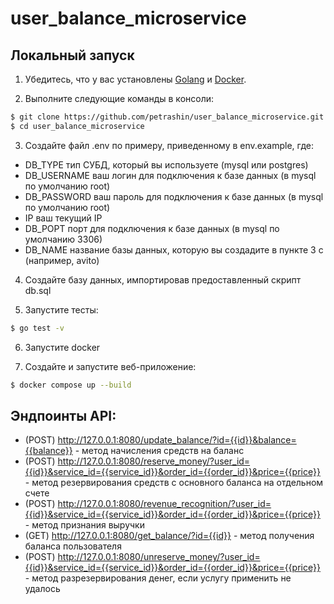 # user_balance_microservice

## Локальный запуск

1) Убедитесь, что у вас установлены [Golang](https://go.dev/doc/install) и [Docker](https://docs.docker.com/get-docker/).

2) Выполните следующие команды в консоли:

```sh
$ git clone https://github.com/petrashin/user_balance_microservice.git # or clone your own fork
$ cd user_balance_microservice
```

3) Создайте файл .env по примеру, приведенному в env.example, где:
- DB_TYPE тип СУБД, который вы используете (mysql или postgres)
- DB_USERNAME ваш логин для подключения к базе данных (в mysql по умолчанию root)
- DB_PASSWORD ваш пароль для подключения к базе данных (в mysql по умолчанию root)
- IP ваш текущий IP
- DB_POPT порт для подключения к базе данных (в mysql по умолчанию 3306)
- DB_NAME название базы данных, которую вы создадите в пункте 3 с (например, avito)

4) Создайте базу данных, импортировав предоставленный скрипт db.sql

5) Запустите тесты:

```sh
$ go test -v
```

6) Запустите docker

7) Создайте и запустите веб-приложение:

```sh
$ docker compose up --build
```

## Эндпоинты API:
- (POST) http://127.0.0.1:8080/update_balance/?id={{id}}&balance={{balance}} - метод начисления средств на баланс <br>
- (POST) http://127.0.0.1:8080/reserve_money/?user_id={{id}}&service_id={{service_id}}&order_id={{order_id}}&price={{price}} - метод резервирования средств с основного баланса на отдельном счете <br>
- (POST) http://127.0.0.1:8080/revenue_recognition/?user_id={{id}}&service_id={{service_id}}&order_id={{order_id}}&price={{price}} - метод признания выручки <br>
- (GET) http://127.0.0.1:8080/get_balance/?id={{id}} - метод получения баланса пользователя <br>
- (POST) http://127.0.0.1:8080/unreserve_money/?user_id={{id}}&service_id={{service_id}}&order_id={{order_id}}&price={{price}} - метод разрезервирования денег, если услугу применить не удалось <br>
